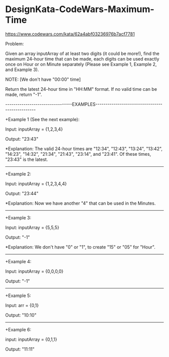 # DesignKata-CodeWars-Maximum-Time

https://www.codewars.com/kata/62a4abf03236976b7acf7781

Problem:

Given an array inputArray of at least two digits (it could be more!), find the maximum 24-hour time that can be made, each digits can be used exactly once on Hour or on Minute separately (Please see Example 1, Example 2, and Example 3).

NOTE: [We don't have "00:00" time]

Return the latest 24-hour time in "HH:MM" format. If no valid time can be made, return "-1".

---------------------------------EXAMPLES------------------------------------------------

+Example 1 (See the next example):

Input: inputArray = {1,2,3,4}

Output: "23:43"

*Explanation: The valid 24-hour times are "12:34", "12:43", "13:24", "13:42", "14:23", "14:32", "21:34", "21:43", "23:14", and "23:41". Of these times, "23:43" is the latest.

-----------------------------------------------------------------------------------------

+Example 2:

Input: inputArray = {1,2,3,4,4}

Output: "23:44"

*Explanation: Now we have another "4" that can be used in the Minutes.

-----------------------------------------------------------------------------------------

+Example 3:

Input: inputArray = {5,5,5}

Output: "-1"

*Explanation: We don't have "0" or "1", to create "15" or "05" for "Hour".

-----------------------------------------------------------------------------------------

+Example 4:

Input: inputArray = {0,0,0,0}

Output: "-1"

-----------------------------------------------------------------------------------------

+Example 5:

Input: arr = {0,1}

Output: "10:10"

-----------------------------------------------------------------------------------------

+Example 6:

input: inputArray = {0,1,1}

Output: "11:11"
